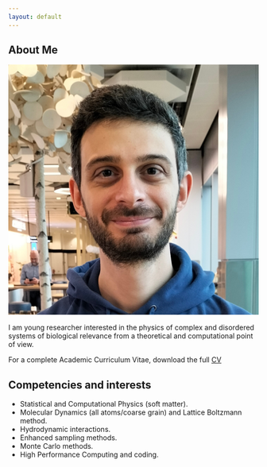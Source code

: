 ```yaml
---
layout: default
---
```


## About Me

<img class="profile-picture" src="./images/iorio.jpg">

I am young researcher interested in the physics of complex and disordered systems of biological relevance from a theoretical and computational point of view.

For a complete Academic Curriculum Vitae, download the full [CV](./Iorio_CV.pdf)

## Competencies and interests

* Statistical and Computational Physics (soft matter).
* Molecular Dynamics (all atoms/coarse grain) and Lattice Boltzmann method.
* Hydrodynamic interactions.
* Enhanced sampling methods.
* Monte Carlo methods.
* High Performance Computing and coding.

